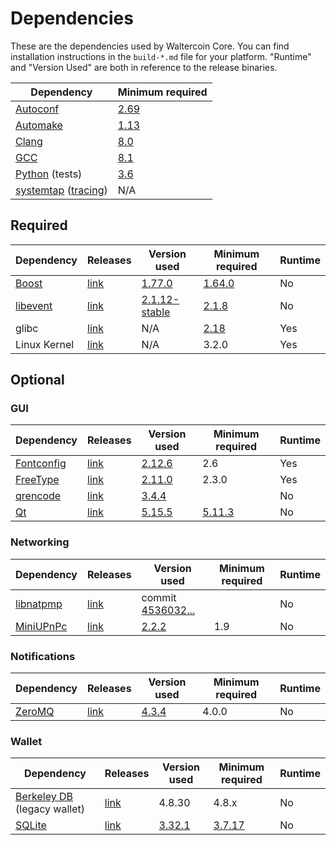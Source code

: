 # Dependencies

These are the dependencies used by Waltercoin Core.
You can find installation instructions in the `build-*.md` file for your platform.
"Runtime" and "Version Used" are both in reference to the release binaries.

| Dependency | Minimum required |
| --- | --- |
| [Autoconf](https://www.gnu.org/software/autoconf/) | [2.69](https://github.com/waltercoin/waltercoin/pull/17769) |
| [Automake](https://www.gnu.org/software/automake/) | [1.13](https://github.com/waltercoin/waltercoin/pull/18290) |
| [Clang](https://clang.llvm.org) | [8.0](https://github.com/waltercoin/waltercoin/pull/24164) |
| [GCC](https://gcc.gnu.org) | [8.1](https://github.com/waltercoin/waltercoin/pull/23060) |
| [Python](https://www.python.org) (tests) | [3.6](https://github.com/waltercoin/waltercoin/pull/19504) |
| [systemtap](https://sourceware.org/systemtap/) ([tracing](tracing.md))| N/A |

## Required

| Dependency | Releases | Version used | Minimum required | Runtime |
| --- | --- | --- | --- | --- |
| [Boost](../depends/packages/boost.mk) | [link](https://www.boost.org/users/download/) | [1.77.0](https://github.com/waltercoin/waltercoin/pull/24383) | [1.64.0](https://github.com/waltercoin/waltercoin/pull/22320) | No |
| [libevent](../depends/packages/libevent.mk) | [link](https://github.com/libevent/libevent/releases) | [2.1.12-stable](https://github.com/waltercoin/waltercoin/pull/21991) | [2.1.8](https://github.com/waltercoin/waltercoin/pull/24681) | No |
| glibc | [link](https://www.gnu.org/software/libc/) | N/A | [2.18](https://github.com/waltercoin/waltercoin/pull/23511) | Yes |
| Linux Kernel | [link](https://www.kernel.org/) | N/A | 3.2.0 | Yes |

## Optional

### GUI
| Dependency | Releases | Version used | Minimum required | Runtime |
| --- | --- | --- | --- | --- |
| [Fontconfig](../depends/packages/fontconfig.mk) | [link](https://www.freedesktop.org/wiki/Software/fontconfig/) | [2.12.6](https://github.com/waltercoin/waltercoin/pull/23495) | 2.6 | Yes |
| [FreeType](../depends/packages/freetype.mk) | [link](https://freetype.org) | [2.11.0](https://github.com/waltercoin/waltercoin/commit/01544dd78ccc0b0474571da854e27adef97137fb) | 2.3.0 | Yes |
| [qrencode](../depends/packages/qrencode.mk) | [link](https://fukuchi.org/works/qrencode/) | [3.4.4](https://github.com/waltercoin/waltercoin/pull/6373) | | No |
| [Qt](../depends/packages/qt.mk) | [link](https://download.qt.io/official_releases/qt/) | [5.15.5](https://github.com/waltercoin/waltercoin/pull/25719) | [5.11.3](https://github.com/waltercoin/waltercoin/pull/24132) | No |

### Networking
| Dependency | Releases | Version used | Minimum required | Runtime |
| --- | --- | --- | --- | --- |
| [libnatpmp](../depends/packages/libnatpmp.mk) | [link](https://github.com/miniupnp/libnatpmp/) | commit [4536032...](https://github.com/waltercoin/waltercoin/pull/21209) | | No |
| [MiniUPnPc](../depends/packages/miniupnpc.mk) | [link](https://miniupnp.tuxfamily.org/) | [2.2.2](https://github.com/waltercoin/waltercoin/pull/20421) | 1.9 | No |

### Notifications
| Dependency | Releases | Version used | Minimum required | Runtime |
| --- | --- | --- | --- | --- |
| [ZeroMQ](../depends/packages/zeromq.mk) | [link](https://github.com/zeromq/libzmq/releases) | [4.3.4](https://github.com/waltercoin/waltercoin/pull/23956) | 4.0.0 | No |

### Wallet
| Dependency | Releases | Version used | Minimum required | Runtime |
| --- | --- | --- | --- | --- |
| [Berkeley DB](../depends/packages/bdb.mk) (legacy wallet) | [link](https://www.oracle.com/technetwork/database/database-technologies/berkeleydb/downloads/index.html) | 4.8.30 | 4.8.x | No |
| [SQLite](../depends/packages/sqlite.mk) | [link](https://sqlite.org) | [3.32.1](https://github.com/waltercoin/waltercoin/pull/19077) | [3.7.17](https://github.com/waltercoin/waltercoin/pull/19077) | No |
